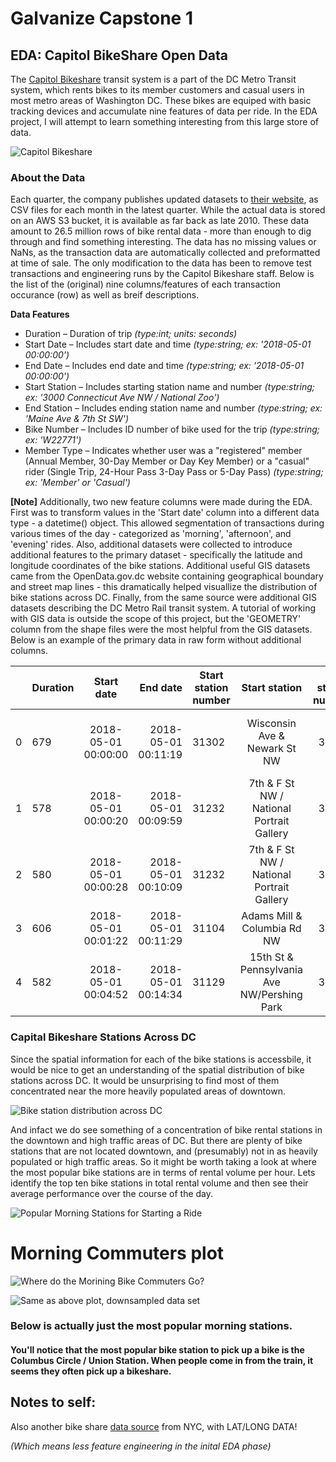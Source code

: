 # Galvanize Capstone 1  
## EDA: Capitol BikeShare Open Data 



The [Capitol Bikeshare](https://Capitolbikeshare.com) transit system is a part of the DC Metro Transit system, which rents bikes to its member customers and casual users in most metro areas of Washington DC. These bikes are equiped with basic tracking devices and accumulate nine features of data per ride. In the EDA project, I will attempt to learn something interesting from this large store of data. 

![Capitol Bikeshare][fig0]

[fig0]: plots/capitolbikeshare.png "Capitol Bikeshare"

### About the Data
Each quarter, the company publishes updated datasets to [their website](https://Capitolbikeshare.com/system-data), as CSV files for each month in the latest quarter. While the actual data is stored on an AWS S3 bucket, it is available as far back as late 2010. These data amount to 26.5 million rows of bike rental data - more than enough to dig through and find something interesting. The data has no missing values or NaNs, as the transaction data are automatically collected and preformatted at time of sale. The only modification to the data has been to remove test transactions and engineering runs by the Capitol Bikeshare staff. Below is the list of the (original) nine columns/features of each transaction occurance (row) as well as breif descriptions.

**Data Features**
- Duration – Duration of trip _(type:int; units: seconds)_
- Start Date – Includes start date and time _(type:string; ex: '2018-05-01 00:00:00')_
- End Date – Includes end date and time _(type:string; ex: '2018-05-01 00:00:00')_
- Start Station – Includes starting station name and number _(type:string; ex: '3000 Connecticut Ave NW / National Zoo')_
- End Station – Includes ending station name and number _(type:string; ex: 'Maine Ave & 7th St SW')_
- Bike Number – Includes ID number of bike used for the trip _(type:string; ex: 'W22771')_
- Member Type – Indicates whether user was a "registered" member (Annual Member, 30-Day Member or Day Key Member) or a "casual" rider (Single Trip, 24-Hour Pass 3-Day Pass or 5-Day Pass) _(type:string; ex: 'Member' or 'Casual')_

**[Note]** Additionally, two new feature columns were made during the EDA. First was to transform values in the 'Start date' column into a different data type  - a datetime() object. This allowed segmentation of transactions during various times of the day - categorized as 'morning', 'afternoon', and 'evening' rides. Also, additional datasets were collected to introduce additional features to the primary dataset - specifically the latitude and longitude coordinates of the bike stations. Additional useful GIS datasets came from the OpenData.gov.dc website containing geographical boundary and street map lines - this dramatically helped visuallize the distribution of bike stations across DC. Finally, from the same source were additional GIS datasets describing the DC Metro Rail transit system. A tutorial of working with GIS data is outside the scope of this project, but the 'GEOMETRY' column from the shape files were the most helpful from the GIS datasets. Below is an example of the primary data in raw form without additional columns. 



|   |Duration  |Start date            | End date           |Start station number | Start station                             |End station number |End station                            |Bike number  |Member type       |
|---| -------- |:--------------------:| ------------------:| ------------------- |:-----------------------------------------:| -----------------:|--------------------------------------:|------------:|-----------------:|
|0  |   679    |2018-05-01 00:00:00   |2018-05-01 00:11:19 |31302                |Wisconsin Ave & Newark St NW               |31307              |3000 Connecticut Ave NW / National Zoo |W22771       |Member            |
|1  |   578    |2018-05-01 00:00:20   |2018-05-01 00:09:59 |31232                |7th & F St NW / National Portrait Gallery  |31609              |Maine Ave & 7th St SW                  |W21320       |Casual            |
|2  |   580    |2018-05-01 00:00:28   |2018-05-01 00:10:09 |31232                |7th & F St NW / National Portrait Gallery  |31609              |Maine Ave & 7th St SW                  |W20863       |Casual            |
|3  |   606    |2018-05-01 00:01:22   |2018-05-01 00:11:29 |31104                |Adams Mill & Columbia Rd NW                |31509              |New Jersey Ave & R St NW               |W00822       |Member            |
|4  |   582    |2018-05-01 00:04:52   |2018-05-01 00:14:34 |31129                |15th St & Pennsylvania Ave NW/Pershing Park|31118              |3rd & Elm St NW                        |W21846       |Member            |

### Capital Bikeshare Stations Across DC

Since the spatial information for each of the bike stations is accessbile, it would be nice to get an understanding of the spatial distribution of bike stations across DC. It would be unsurprising to find most of them concentrated near the more heavily populated areas of downtown. 

![Bike station distribution across DC][fig7]

[fig7]:plots/Figure_5.png


And infact we do see something of a concentration of bike rental stations in the downtown and high traffic areas of DC. But there are plenty of bike stations that are not located downtown, and (presumably) not in as heavily populated or high traffic areas. So it might be worth taking a look at where the most popular bike stations are in terms of rental volume per hour. Lets identify the top ten bike stations in total rental volume and then see their average performance over the course of the day.


![Popular Morning Stations for Starting a Ride][fig8]

[fig8]:plots/Figure_6.png


# Morning Commuters plot
![Where do the Morining Bike Commuters Go?][fig3]

[fig3]:plots/Figure_10.png



![Same as above plot, downsampled data set][fig5]

[fig5]:plots/Figure_16.png




### Below is actually just the most popular morning stations. 
#### You'll notice that the most popular bike station to pick up a bike is the Columbus Circle / Union Station. When people come in from the train, it seems they often pick up a bikeshare. 



## Notes to self: 
Also another bike share [data source](https://s3.amazonaws.com/tripdata/index.html) from NYC, with LAT/LONG DATA!

_(Which means less feature engineering in the inital EDA phase)_
